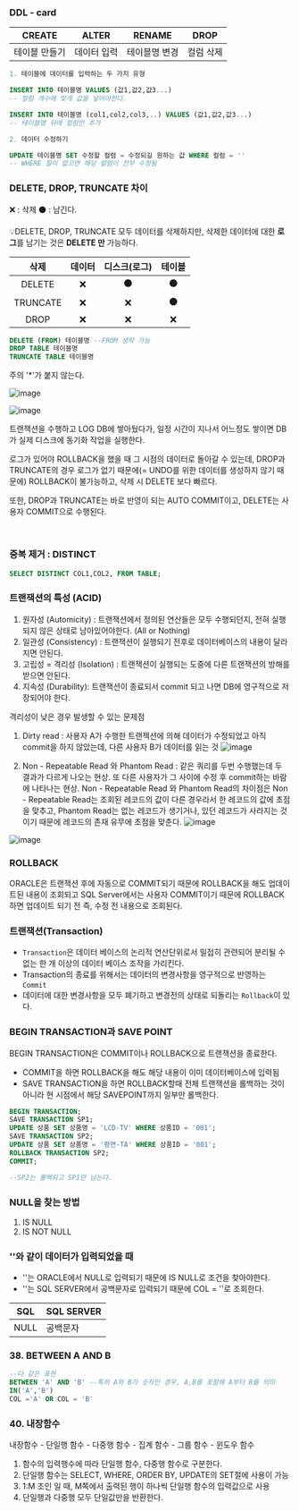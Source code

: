 ### DDL - card
|CREATE|ALTER|RENAME|DROP|
|-|-|-|-|
테이블 만들기|데이터 입력|테이블명 변경|컬럼 삭제

```SQL
1. 테이블에 데이터를 입력하는 두 가지 유형

INSERT INTO 테이블명 VALUES (값1,값2,값3...)
-- 컬럼 개수에 맞게 값을 넣어야한다.

INSERT INTO 테이블명 (col1,col2,col3,..) VALUES (값1,값2,값3...)
-- 테이블명 뒤에 컬럼만 추가

2. 데이터 수정하기

UPDATE 테이블명 SET 수정할 컬럼 = 수정되길 원하는 값 WHERE 컬럼 = ''
-- WHERE 절이 없으면 해당 컬럼이 전부 수정됨
```
### DELETE, DROP, TRUNCATE 차이
❌ :  삭제
⚫ : 남긴다.

💡DELETE, DROP, TRUNCATE 모두 데이터를 삭제하지만,
삭제한 데이터에 대한 **로그**를 남기는 것은 **DELETE 만** 가능하다.

삭제|데이터|디스크(로그)|테이블|
:-:|:-:|:-:|:-:|
DELETE|❌|⚫|⚫|
TRUNCATE|❌|❌|⚫|
DROP|❌|❌|❌|



```SQL
DELETE (FROM) 테이블명 --FROM 생략 가능
DROP TABLE 테이블명
TRUNCATE TABLE 테이블명
```
주의 '*'가 붙지 않는다.

![image](https://github.com/gata96/SQL_Developer/assets/121420427/71c8118c-a79d-40fc-88f6-950829b5c2c2)

![image](https://github.com/gata96/SQL_Developer/assets/121420427/855d2dfc-88ab-423c-852d-b4f67082d4c4)

트랜잭션을 수행하고 LOG DB에 쌓아뒀다가, 일정 시간이 지나서 어느정도 쌓이면 DB가 실제 디스크에 동기화 작업을 실행한다.


로그가 있어야 ROLLBACK을 했을 때 그 시점의 데이터로 돌아갈 수 있는데, DROP과 TRUNCATE의 경우 로그가 없기 때문에(= UNDO를 위한 데이터를 생성하지 않기 때문에) ROLLBACK이 불가능하고, 삭제 시 DELETE 보다 빠르다.

또한, DROP과 TRUNCATE는 바로 반영이 되는 AUTO COMMIT이고, DELETE는 사용자 COMMIT으로 수행된다.

<BR>

### 중복 제거 : DISTINCT

```SQL
SELECT DISTINCT COL1,COL2, FROM TABLE;
```

### 트랜잭션의 특성 (ACID)
1. 원자성 (Automicity) : 트랜잭션에서 정의된 연산들은 모두 수행되던지, 전혀 실행되지 않은 상태로 남아있어야한다. (All or Nothing)
2. 일관성 (Consistency) : 트랜잭션이 실행되기 전후로 데이터베이스의 내용이 달라지면 안된다.
3. 고립성  = 격리성 (Isolation) : 트랜잭션이 실행되는 도중에 다른 트랜잭션의 방해를 받으면 안된다.
4. 지속성 (Durability): 트랜잭션이 종료되서 commit 되고 나면 DB에 영구적으로 저장되어야 한다.

격리성이 낮은 경우 발생할 수 있는 문제점
1. Dirty read : 사용자 A가 수행한 트랜젝션에 의해 데이터가 수정되었고 아직 commit을 하지 않았는데, 다른 사용자 B가 데이터를 읽는 것
   ![image](https://github.com/gata96/SQL_Developer/assets/121420427/3c0eb628-809e-4aae-8018-c94f615ee55c)

2. Non - Repeatable Read 와 Phantom Read : 같은 쿼리를 두번 수행했는데 두 결과가 다르게 나오는 현상. 또 다른 사용자가 그 사이에 수정 후 commit하는 바람에 나타나는 현상. Non - Repeatable Read 와 Phantom Read의 차이점은 Non - Repeatable Read는 조회된 레코드의 값이 다른 경우라서 한 레코드의 값에 초점을 맞추고, Phantom Read는 없는 레코드가 생기거나, 있던 레코드가 사라지는 것이기 때문에 레코드의 존재 유무에 초점을 맞춘다.
![image](https://github.com/gata96/SQL_Developer/assets/121420427/6fad1085-29a3-4074-bcf6-d5e0caef70f9)

![image](https://github.com/gata96/SQL_Developer/assets/121420427/3bef87d1-4448-487d-adb3-f2a01627a950)

### ROLLBACK

ORACLE은 트랜잭션 후에 자동으로 COMMIT되기 때문에 ROLLBACK을 해도 업데이트된 내용이 조회되고 SQL Server에서는 사용자 COMMIT이기 때문에 ROLLBACK하면 업데이트 되기 전 즉, 수정 전 내용으로 조회된다.

### 트랜잭션(Transaction)
- `Transaction`은 데이터 베이스의 논리적 연산단위로서 밀접히 관련되어 분리될 수 없는 한 개 이상의 데이터 베이스 조작을 가리킨다.
- Transaction의 종료를 위해서는 데이터의 변경사항을 영구적으로 반영하는 `Commit`
- 데이터에 대한 변경사항을 모두 폐기하고 변경전의 상태로 되돌리는 `Rollback`이 있다.

### BEGIN TRANSACTION과 SAVE POINT

BEGIN TRANSACTION은 COMMIT이나 ROLLBACK으로 트랜잭션을 종료한다.
- COMMIT을 하면 ROLLBACK을 해도 해당 내용이 이미 데이터베이스에 입력됨
- SAVE TRANSACTION을 하면 ROLLBACK할때 전체 트랜잭션을 롤백하는 것이 아니라 현 시점에서 해당 SAVEPOINT까지 일부만 롤백한다.

```SQL
BEGIN TRANSACTION;
SAVE TRANSACTION SP1;
UPDATE 상품 SET 상품명 = 'LCD-TV' WHERE 상품ID = '001';
SAVE TRANSACTION SP2;
UPDATE 상품 SET 상품명 = '평면-TA' WHERE 상품ID = '001';
ROLLBACK TRANSACTION SP2;
COMMIT;

--SP2는 롤백되고 SP1만 남는다.
```
### NULL을 찾는 방법
1. IS NULL
2. IS NOT NULL

### ''와 같이 데이터가 입력되었을 때
- ''는 ORACLE에서 NULL로 입력되기 때문에 IS NULL로 조건을 찾아야한다.
- ''는 SQL SERVER에서 공백문자로 입력되기 때문에 COL = ''로 조회한다.

|SQL|SQL SERVER
|-|-|
|NULL|공백문자

### 38. BETWEEN A AND B
```SQL
--다 같은 표현
BETWEEN 'A' AND 'B' --특히 A와 B가 숫자인 경우, A,B를 포함해 A부터 B를 의미
IN('A','B')
COL ='A' OR COL = 'B'
```

### 40. 내장함수
내장함수 - 단일행 함수
        - 다중행 함수 - 집계 함수
                     - 그룹 함수
                     - 윈도우 함수

1. 함수의 입력행수에 따라 단일행 함수, 다중행 함수로 구분한다.
2. 단일행 함수는 SELECT, WHERE, ORDER BY, UPDATE의 SET절에 사용이 가능
3. 1:M 조인 일 때, M쪽에서 출력된 행이 하나씩 단일행 함수의 입력값으로 사용
4. 단일행과 다중행 모두 단일값만을 반환한다.